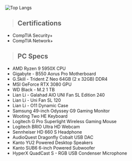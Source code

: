 ![Top Langs](https://github-readme-stats.vercel.app/api/top-langs/?username=emily-bytes&layout=compact)

>## **Certifications** 
- CompTIA Security+ 
- CompTIA Network+
  
>## **PC Specs** 
- AMD Ryzen 9 5950X CPU
- Gigabyte - B550 Aorus Pro Motherboard
- G.Skill - Trident Z Neo 64GB (2 x 32GB) DDR4
- MSI GeForce RTX 3080 GPU
- WD Black - M.2 1 TB
- Lian Li - Galahad AIO UNI Fan SL Edition 240
- Lian Li - Uni Fan SL 120
- Lian Li - O11 Dynamic Case 
- Samsung 49-inch Odyssey G9 Gaming Monitor 
- Wooting Two HE Keyboard
- Logitech G Pro Superlight Wireless Gaming Mouse  
- Logitech BRIO Ultra HD Webcam 
- Sennheiser HD 660 S Headphone
- AudioQuest Dragonfly Cobalt USB DAC
- Kanto YU2 Powered Desktop Speakers 
- Kanto SUB6 6-inch Powered Subwoofer
- HyperX QuadCast S - RGB USB Condenser Microphone 
